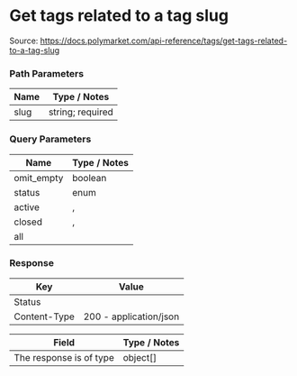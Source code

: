 # Get tags related to a tag slug
Source: https://docs.polymarket.com/api-reference/tags/get-tags-related-to-a-tag-slug



### Path Parameters

| Name | Type / Notes |
| --- | --- |
| slug | string; required |

### Query Parameters

| Name | Type / Notes |
| --- | --- |
| omit_empty | boolean |
| status | enum |
| active | , |
| closed | , |
| all |  |

### Response

| Key | Value |
| --- | --- |
| Status |  |
| Content-Type | 200 - application/json |

| Field | Type / Notes |
| --- | --- |
| The response is of type | object[] |
